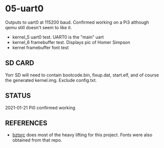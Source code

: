 # 05-uart0

Outputs to uart0 at 115200 baud. Confirmed working on a Pi3 although qemu still doesn't seem to like it. 

* kernel_5 uart0 test. UART0 is the "main" uart
* kernel_6 framebuffer test. Displays pic of Homer Simpson
* kernel framebuffer font test


## SD CARD

Yorr SD will need to contain bootcode.bin, fixup.dat, start.elf, and of course the generated kernel.img. 
Exclude config.txt.


## STATUS

2021-01-21 Pi0 confirmed working


## REFERENCES

* [bztsrc](https://github.com/bztsrc/raspi3-tutorial.git)  does most of the heavy lifting for this project. Fonts were also obtained from that repo.
